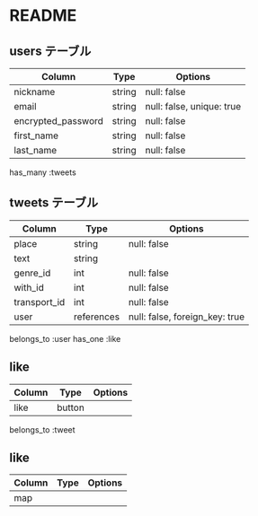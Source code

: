 # README

## users テーブル

| Column             | Type   | Options                   |
| ------------------ | ------ | -----------               |
| nickname           | string | null: false               |
| email              | string | null: false, unique: true |
| encrypted_password | string | null: false               |
| first_name         | string | null: false               |
| last_name          | string | null: false               |

has_many :tweets

## tweets テーブル

| Column             | Type       | Options                         |
| ------------------ | ------     | -----------                     |
| place              | string     | null: false                     |
| text               | string     |                                 |
| genre_id           | int        | null: false                     |Active hush
| with_id            | int        | null: false                     |Active hush
| transport_id       | int        | null: false                     |Active hush
| user               | references | null: false, foreign_key: true  |

belongs_to :user
has_one :like

## like 

| Column             | Type   | Options                  |
| ------------------ | ------ | -----------              |
| like               | button |                          |

belongs_to :tweet

## like 

| Column             | Type   | Options                  |
| ------------------ | ------ | -----------              |
| map                |        |                          |

